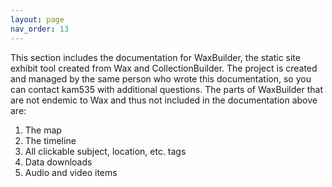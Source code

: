```yaml
---
layout: page
nav_order: 13
---
```

This section includes the documentation for WaxBuilder, the static site exhibit tool created from Wax and CollectionBuilder. The project is created and managed by the same person who wrote this documentation, so you can contact kam535 with additional questions.
The parts of WaxBuilder that are not endemic to Wax and thus not included in the documentation above are:
<br>
1. The map
2. The timeline
3. All clickable subject, location, etc. tags
4. Data downloads
5. Audio and video items
